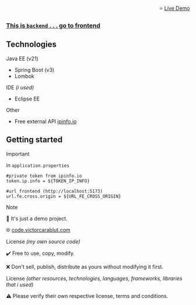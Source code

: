 <p align="right">⭐ <a href="https://ip-info-demo.victorcarablut.com">Live Demo</p>

### This is `backend`  . . . go to [frontend](https://github.com/victorcarablut/ip-info-fe)

## Technologies

Java EE (v21)
- Spring Boot (v3)
- Lombok

IDE _(i used)_
- Eclipse EE

Other
- Free external API [ipinfo.io](https://ipinfo.io)

## Getting started

> [!IMPORTANT]
> in `application.properties`
> ```
> #private token from ipinfo.io
> token.ip.info = ${TOKEN_IP_INFO}
> 
> #url frontend (http://localhost:5173)
> url.fe.cross.origin = ${URL_FE_CROSS_ORIGIN}
> ```

> [!NOTE]
> 📄 It's just a demo project.
> 
> 🌐 [code.victorcarablut.com](https://code.victorcarablut.com)
> 
> License _(my own source code)_
> 
> ✔️ Free to use, copy, modify.
> 
> ❌ Don't sell, publish, distribute as yours without modifying it first.
> 
> 
> License _(other resources, technologies, languages, frameworks, libraries that i used)_
> 
> ⚠️ Please verify their own respective license, terms and conditions.
